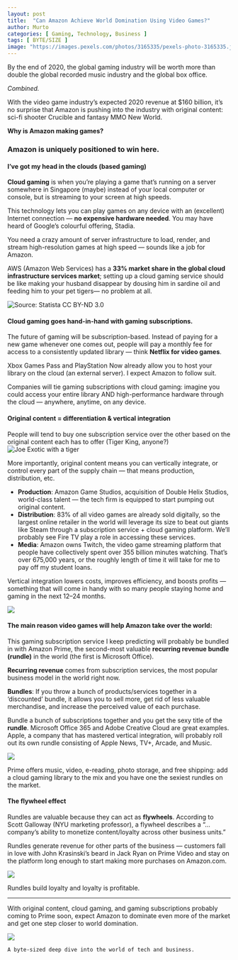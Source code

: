```yaml
---
layout: post
title:  "Can Amazon Achieve World Domination Using Video Games?"
author: Murto
categories: [ Gaming, Technology, Business ]
tags: [ BYTE/SIZE ]
image: "https://images.pexels.com/photos/3165335/pexels-photo-3165335.jpeg?auto=compress&cs=tinysrgb&dpr=2&h=650&w=940"
---
```


By the end of 2020, the global gaming industry will be worth more than double the global recorded music industry and the global box office.

*Combined.*

With the video game industry’s expected 2020 revenue at $160 billion, it’s no surprise that Amazon is pushing into the industry with original content: sci-fi shooter Crucible and fantasy MMO New World.

**Why is Amazon making games?**

### Amazon is uniquely positioned to win here.

#### I’ve got my head in the clouds (based gaming)

**Cloud gaming** is when you’re playing a game that’s running on a server somewhere in Singapore (maybe) instead of your local computer or console, but is streaming to your screen at high speeds.

This technology lets you can play games on any device with an (excellent) Internet connection — **no expensive hardware needed**. You may have heard of Google’s colourful offering, Stadia.

You need a crazy amount of server infrastructure to load, render, and stream high-resolution games at high speed — sounds like a job for Amazon.

AWS (Amazon Web Services) has a **33% market share in the global cloud infrastructure services market**; setting up a cloud gaming service should be like making your husband disappear by dousing him in sardine oil and feeding him to your pet tigers— no problem at all.

![Source: Statista CC BY-ND 3.0](https://miro.medium.com/max/1400/0*AqHl2pr-lgjYcG8X.jpeg)

#### Cloud gaming goes hand-in-hand with gaming subscriptions.

The future of gaming will be subscription-based. Instead of paying for a new game whenever one comes out, people will pay a monthly fee for access to a consistently updated library — think **Netflix for video games**.

Xbox Games Pass and PlayStation Now already allow you to host your library on the cloud (an external server). I expect Amazon to follow suit.

Companies will tie gaming subscriptions with cloud gaming: imagine you could access your entire library AND high-performance hardware through the cloud — anywhere, anytime, on any device.

#### Original content = differentiation & vertical integration

People will tend to buy one subscription service over the other based on the original content each has to offer (Tiger King, anyone?)
![Joe Exotic with a tiger](https://static01.nyt.com/images/2020/03/31/arts/television/31xp-tigerking/31xp-tigerking-mediumSquareAt3X.jpg)

More importantly, original content means you can vertically integrate, or control every part of the supply chain — that means production, distribution, etc.

* **Production**: Amazon Game Studios, acquisition of Double Helix Studios, world-class talent — the tech firm is equipped to start pumping out original content.
* **Distribution**: 83% of all video games are already sold digitally, so the largest online retailer in the world will leverage its size to beat out giants like Steam through a subscription service + cloud gaming platform. We’ll probably see Fire TV play a role in accessing these services.
* **Media**: Amazon owns Twitch, the video game streaming platform that people have collectively spent over 355 billion minutes watching. That’s over 675,000 years, or the roughly length of time it will take for me to pay off my student loans.

Vertical integration lowers costs, improves efficiency, and boosts profits — something that will come in handy with so many people staying home and gaming in the next 12–24 months.

![](https://images.unsplash.com/photo-1493711662062-fa541adb3fc8?ixlib=rb-1.2.1&ixid=eyJhcHBfaWQiOjEyMDd9&auto=format&fit=crop&w=1050&q=80)

#### The main reason video games will help Amazon take over the world:

This gaming subscription service I keep predicting will probably be bundled in with Amazon Prime, the second-most valuable **recurring revenue bundle (rundle)** in the world (the first is Microsoft Office).

**Recurring revenue** comes from subscription services, the most popular business model in the world right now.

**Bundles**: If you throw a bunch of products/services together in a ‘discounted’ bundle, it allows you to sell more, get rid of less valuable merchandise, and increase the perceived value of each purchase.

Bundle a bunch of subscriptions together and you get the sexy title of the **rundle**. Microsoft Office 365 and Adobe Creative Cloud are great examples. Apple, a company that has mastered vertical integration, will probably roll out its own rundle consisting of Apple News, TV+, Arcade, and Music.

![](https://images.unsplash.com/photo-1491933382434-500287f9b54b?ixlib=rb-1.2.1&auto=format&fit=crop&w=700&q=80)

Prime offers music, video, e-reading, photo storage, and free shipping: add a cloud gaming library to the mix and you have one the sexiest rundles on the market.

#### The flywheel effect

Rundles are valuable because they can act as **flywheels**. According to Scott Galloway (NYU marketing professor), a flywheel describes a “…company’s ability to monetize content/loyalty across other business units.”

Rundles generate revenue for other parts of the business — customers fall in love with John Krasinski’s beard in Jack Ryan on Prime Video and stay on the platform long enough to start making more purchases on Amazon.com.

![](https://www.mensjournal.com/wp-content/uploads/2019/11/JackRyan1.jpg?w=1200&h=1200&crop=1)

Rundles build loyalty and loyalty is profitable.

***

With original content, cloud gaming, and gaming subscriptions probably coming to Prime soon, expect Amazon to dominate even more of the market and get one step closer to world domination.

![](https://miro.medium.com/max/700/1*LflA1flS60jGPSao6afLhw.png)

```A byte-sized deep dive into the world of tech and business.```

